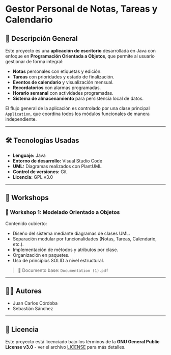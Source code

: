 # Gestor Personal de Notas, Tareas y Calendario

## 📌 Descripción General

Este proyecto es una **aplicación de escritorio** desarrollada en Java con enfoque en **Programación Orientada a Objetos**, que permite al usuario gestionar de forma integral:

- **Notas** personales con etiquetas y edición.
- **Tareas** con prioridades y estado de finalización.
- **Eventos de calendario** y visualización mensual.
- **Recordatorios** con alarmas programadas.
- **Horario semanal** con actividades programadas.
- **Sistema de almacenamiento** para persistencia local de datos.

El flujo general de la aplicación es controlado por una clase principal `Application`, que coordina todos los módulos funcionales de manera independiente.

---

## 🛠️ Tecnologías Usadas

- **Lenguaje:** Java
- **Entorno de desarrollo:** Visual Studio Code
- **UML:** Diagramas realizados con PlantUML
- **Control de versiones:** Git
- **Licencia:** GPL v3.0

---

## 🧪 Workshops

### 📘 Workshop 1: Modelado Orientado a Objetos

Contenido cubierto:

- Diseño del sistema mediante diagramas de clases UML.
- Separación modular por funcionalidades (Notas, Tareas, Calendario, etc.).
- Implementación de métodos y atributos por clase.
- Organización en paquetes.
- Uso de principios SOLID a nivel estructural.

> 📄 Documento base: `Documentation (1).pdf`

---

## 👨‍💻 Autores

- Juan Carlos Córdoba  
- Sebastián Sánchez

---

## 📄 Licencia

Este proyecto está licenciado bajo los términos de la **GNU General Public License v3.0** - ver el archivo [LICENSE](https://www.gnu.org/licenses/gpl-3.0.html) para más detalles.
